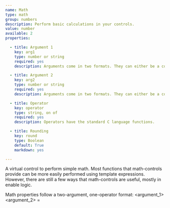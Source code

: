 ```yaml
---
name: Math
type: math
group: numbers
description: Perform basic calculations in your controls.
value: number
available: 2
properties:

  - title: Argument 1
    key: arg1
    type: number or string
    required: yes
    description: Arguments come in two formats. They can either be a constant number or a string that specifies the ID of some other control. If taking the value from another control, the other control must return a number typed value.

  - title: Argument 2
    key: arg2
    type: number or string
    required: yes
    description: Arguments come in two formats. They can either be a constant number or a string that specifies the ID of some other control. If taking the value from another control, the other control must return a number typed value.

  - title: Operator
    key: operator
    type: string, on of
    required: yes
    description: Operators have the standard C language functions.

  - title: Rounding
    key: round
    type: Boolean
    default: True
    markdown: yes

---
```


A virtual control to perform simple math. 
Most functions that math-controls provide can be more easily performed using template expressions. However, there are still a few ways that math-controls are useful, mostly in enable logic.

Math properties follow a two-argument, one-operator format: 
<argument_1> <operator> <argument_2> = <result>

